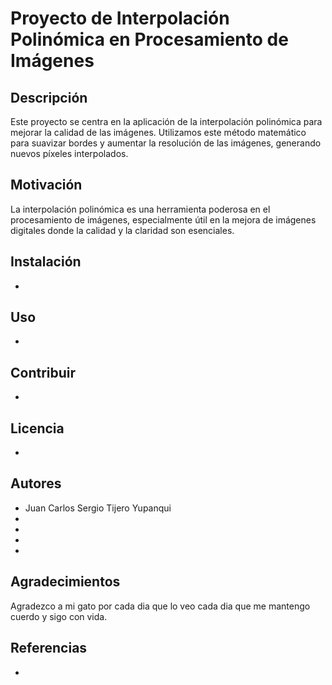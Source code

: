 # Proyecto de Interpolación Polinómica en Procesamiento de Imágenes

## Descripción
Este proyecto se centra en la aplicación de la interpolación polinómica para mejorar la calidad de las imágenes. Utilizamos este método matemático para suavizar bordes y aumentar la resolución de las imágenes, generando nuevos píxeles interpolados.

## Motivación
La interpolación polinómica es una herramienta poderosa en el procesamiento de imágenes, especialmente útil en la mejora de imágenes digitales donde la calidad y la claridad son esenciales.

## Instalación
- 

## Uso
-

## Contribuir
-

## Licencia
-

## Autores
- Juan Carlos Sergio Tijero Yupanqui
-
-
-
-

## Agradecimientos
Agradezco a mi gato por cada dia que lo veo cada dia que me mantengo cuerdo y sigo con vida.

## Referencias
-
